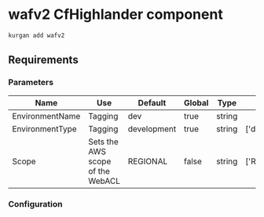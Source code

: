 # wafv2 CfHighlander component

```sh
kurgan add wafv2
```

## Requirements

### Parameters

| Name | Use | Default | Global | Type | Allowed Values |
| ---- | --- | ------- | ------ | ---- | -------------- |
| EnvironmentName | Tagging | dev | true | string
| EnvironmentType | Tagging | development | true | string | ['development','production']
| Scope | Sets the AWS scope of the WebACL | REGIONAL | false | string | ['REGIONAL','CLOUDFRONT']

### Configuration